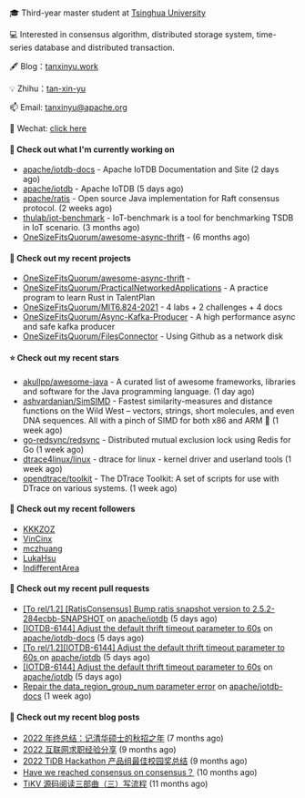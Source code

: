 🎓 Third-year master student at [Tsinghua University](https://www.tsinghua.edu.cn/)

💻 Interested in consensus algorithm, distributed storage system, time-series database and distributed transaction.

🖋 Blog：[tanxinyu.work](https://tanxinyu.work)

💡 Zhihu：[tan-xin-yu](https://www.zhihu.com/people/tan-xin-yu-22)

📫 Email: [tanxinyu@apache.org](mailto:tanxinyu@apache.org)

💬 Wechat: [click here](https://github.com/LebronAl/LebronAl/issues/1)

#### 👷 Check out what I'm currently working on

- [apache/iotdb-docs](https://github.com/apache/iotdb-docs) - Apache IoTDB Documentation and Site (2 days ago)
- [apache/iotdb](https://github.com/apache/iotdb) - Apache IoTDB (5 days ago)
- [apache/ratis](https://github.com/apache/ratis) - Open source Java implementation for Raft consensus protocol. (2 weeks ago)
- [thulab/iot-benchmark](https://github.com/thulab/iot-benchmark) - IoT-benchmark is a tool for benchmarking TSDB in IoT scenario. (3 months ago)
- [OneSizeFitsQuorum/awesome-async-thrift](https://github.com/OneSizeFitsQuorum/awesome-async-thrift) -  (6 months ago)

#### 🌱 Check out my recent projects

- [OneSizeFitsQuorum/awesome-async-thrift](https://github.com/OneSizeFitsQuorum/awesome-async-thrift) - 
- [OneSizeFitsQuorum/PracticalNetworkedApplications](https://github.com/OneSizeFitsQuorum/PracticalNetworkedApplications) - A practice program to learn Rust in TalentPlan
- [OneSizeFitsQuorum/MIT6.824-2021](https://github.com/OneSizeFitsQuorum/MIT6.824-2021) - 4 labs &#43; 2 challenges &#43; 4 docs
- [OneSizeFitsQuorum/Async-Kafka-Producer](https://github.com/OneSizeFitsQuorum/Async-Kafka-Producer) - A high performance async and safe kafka producer
- [OneSizeFitsQuorum/FilesConnector](https://github.com/OneSizeFitsQuorum/FilesConnector) - Using Github as a network disk

#### ⭐ Check out my recent stars

- [akullpp/awesome-java](https://github.com/akullpp/awesome-java) - A curated list of awesome frameworks, libraries and software for the Java programming language. (1 day ago)
- [ashvardanian/SimSIMD](https://github.com/ashvardanian/SimSIMD) - Fastest similarity-measures and distance functions on the Wild West – vectors, strings, short molecules, and even DNA sequences. All with a pinch of SIMD for both x86 and ARM  📐 (1 week ago)
- [go-redsync/redsync](https://github.com/go-redsync/redsync) - Distributed mutual exclusion lock using Redis for Go (1 week ago)
- [dtrace4linux/linux](https://github.com/dtrace4linux/linux) - dtrace for linux - kernel driver and userland tools (1 week ago)
- [opendtrace/toolkit](https://github.com/opendtrace/toolkit) - The DTrace Toolkit: A set of scripts for use with DTrace on various systems. (1 week ago)

#### 👯 Check out my recent followers

- [KKKZOZ](https://github.com/KKKZOZ)
- [VinCinx](https://github.com/VinCinx)
- [mczhuang](https://github.com/mczhuang)
- [LukaHsu](https://github.com/LukaHsu)
- [IndifferentArea](https://github.com/IndifferentArea)

#### 🔨 Check out my recent pull requests

- [[To rel/1.2] [RatisConsensus] Bump ratis snapshot version to 2.5.2-284ecbb-SNAPSHOT](https://github.com/apache/iotdb/pull/11100) on [apache/iotdb](https://github.com/apache/iotdb) (5 days ago)
- [[IOTDB-6144] Adjust the default thrift timeout parameter to 60s](https://github.com/apache/iotdb-docs/pull/90) on [apache/iotdb-docs](https://github.com/apache/iotdb-docs) (5 days ago)
- [[To rel/1.2][IOTDB-6144] Adjust the default thrift timeout parameter to 60s ](https://github.com/apache/iotdb/pull/11092) on [apache/iotdb](https://github.com/apache/iotdb) (5 days ago)
- [[IOTDB-6144] Adjust the default thrift timeout parameter to 60s](https://github.com/apache/iotdb/pull/11091) on [apache/iotdb](https://github.com/apache/iotdb) (5 days ago)
- [Repair the data_region_group_num parameter error](https://github.com/apache/iotdb-docs/pull/81) on [apache/iotdb-docs](https://github.com/apache/iotdb-docs) (1 week ago)

#### 📜 Check out my recent blog posts

- [2022 年终总结：记清华硕士的秋招之年](https://tanxinyu.work/2022-annual-summary/) (7 months ago)
- [2022 互联网求职经验分享](https://tanxinyu.work/2022-internet-job-hunting-experience-sharing/) (9 months ago)
- [2022 TiDB Hackathon 产品组最佳校园奖总结](https://tanxinyu.work/2022-tidb-hackathon/) (9 months ago)
- [Have we reached consensus on consensus？](https://tanxinyu.work/have-we-reached-consensus-on-consensus/) (10 months ago)
- [TiKV 源码阅读三部曲（三）写流程](https://tanxinyu.work/tikv-source-code-reading-write/) (11 months ago)
